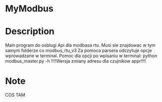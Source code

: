 # MyModbus

Description
===========

Main program do osblugi Api dla modbasa rtu.
Musi sie znajdowac w tym samym folderze co modbus_rtu_v3
Za pomoca parsera odczytuje opcje wprowadzane w terminal.
Pomoc dla opcji po wpisaniu w terminal:
python modbus_master.py -h
!!!!Wersja zmiany adresu dla czujnikow appr!!!!


Note
====

COS TAM
